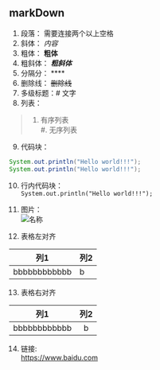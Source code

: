 ## markDown  

1. 段落： 需要连接两个以上空格  
2. 斜体： *内容*  
3. 粗体： **粗体**  
4. 粗斜体： ***粗斜体***  
5. 分隔分： ****  
6. 删除线： ~~删除线~~
7. 多级标题：# 文字  
8. 列表：  
> 1. 有序列表  
> #. 无序列表  
9. 代码块：  
```java
System.out.println("Hello world!!!");  
System.out.println("Hello world!!!");  
```
10. 行内代码块：  
`System.out.println("Hello world!!!");`  
11. 图片：  
![名称](https://www.22cq.top/cq/123.jpg)  

12. 表格左对齐   

列1|列2                  
-|-  
bbbbbbbbbbbb|b|  

13. 表格右对齐  

列1 |列2  
:-:|:-:  
bbbbbbbbbbbb|b|  

14. 链接:  
<https://www.baidu.com>  
